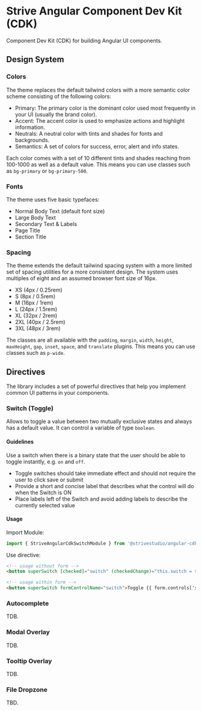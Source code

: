 # Strive Angular Component Dev Kit (CDK)

Component Dev Kit (CDK) for building Angular UI components.

## Design System

### Colors

The theme replaces the default tailwind colors with a more semantic color scheme consisting of the following colors:

* Primary: The primary color is the dominant color used most frequently in your UI (usually the brand color).
* Accent: The accent color is used to emphasize actions and highlight information.
* Neutrals: A neutral color with tints and shades for fonts and backgrounds.
* Semantics: A set of colors for success, error, alert and info states.

Each color comes with a set of 10 different tints and shades reaching from 100-1000 as well as a default value. This means you can use classes such as `bg-primary` or `bg-primary-500`.

### Fonts

The theme uses five basic typefaces:

* Normal Body Text (default font size)
* Large Body Text
* Secondary Text & Labels
* Page Title
* Section Title

### Spacing

The theme extends the default tailwind spacing system with a more limited set of spacing utilities for a more consistent design. The system uses multiples of eight and an assumed browser font size of 16px.

* XS (4px / 0.25rem)
* S (8px / 0.5rem)
* M (16px / 1rem)
* L (24px / 1.5rem)
* XL (32px / 2rem)
* 2XL (40px / 2.5rem)
* 3XL (48px / 3rem)

The classes are all available with the `padding`, `margin`, `width`, `height`, `maxHeight`, `gap`, `inset`, `space`, and `translate` plugins. This means you can use classes such as `p-wide`.

## Directives

The library includes a set of powerful directives that help you implement common UI patterns in your components.

### Switch (Toggle)

Allows to toggle a value between two mutually exclusive states and always has a default value. It can control a variable of type `boolean`.

#### Guidelines

Use a switch when there is a binary state that the user should be able to toggle instantly, e.g. `on` and `off`.

* Toggle switches should take immediate effect and should not require the user to click save or submit
* Provide a short and concise label that describes what the control will do when the Switch is ON
* Place labels left of the Switch and avoid adding labels to describe the currently selected value

#### Usage

Import Module:

```typescript
import { StriveAngularCdkSwitchModule } from '@strivestudio/angular-cdk';
```

Use directive:

```html
<!-- usage without form -->
<button superSwitch [checked]="switch" (checkedChange)="this.switch = $event">Toggle {{ switch }}</button>

<!-- usage within form -->
<button superSwitch formControlName="switch">Toggle {{ form.controls['switch'].value }}</button>
```

### Autocomplete

TDB.

### Modal Overlay

TDB.

### Tooltip Overlay

TDB.

### File Dropzone

TBD.

